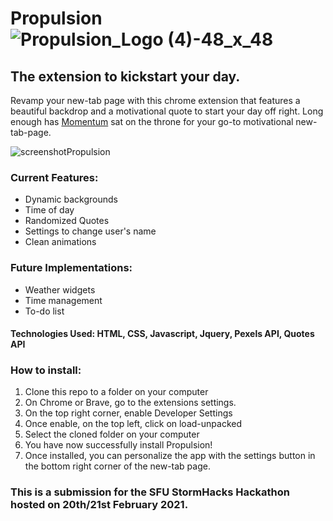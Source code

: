 # Propulsion ![Propulsion_Logo (4)-48_x_48](https://user-images.githubusercontent.com/10060614/108627980-17f10380-740d-11eb-92ac-ec97efe9b151.png)


## The extension to kickstart your day.

Revamp your new-tab page with this chrome extension that features a beautiful backdrop and a motivational quote to start your day off right. Long enough has [Momentum](https://chrome.google.com/webstore/detail/momentum/laookkfknpbbblfpciffpaejjkokdgca?hl=en) sat on the throne for your go-to motivational new-tab-page.

![screenshotPropulsion](https://user-images.githubusercontent.com/10060614/108626904-71eeca80-7407-11eb-8984-09a92550892e.PNG)

### Current Features:

- Dynamic backgrounds
- Time of day
- Randomized Quotes
- Settings to change user's name
- Clean animations

### Future Implementations:

- Weather widgets
- Time management
- To-do list

#### Technologies Used: HTML, CSS, Javascript, Jquery, Pexels API, Quotes API

### How to install:
1. Clone this repo to a folder on your computer
2. On Chrome or Brave, go to the extensions settings.
3. On the top right corner, enable Developer Settings
4. Once enable, on the top left, click on load-unpacked
5. Select the cloned folder on your computer
6. You have now successfully install Propulsion!
7. Once installed, you can personalize the app with the settings button in the bottom right corner of the new-tab page.

### This is a submission for the SFU StormHacks Hackathon hosted on 20th/21st February 2021.
